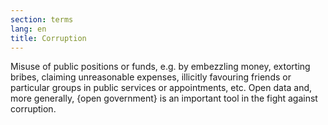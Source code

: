 ```yaml
---
section: terms
lang: en
title: Corruption
---
```


Misuse of public positions or funds, e.g. by embezzling money, extorting bribes, claiming unreasonable expenses, illicitly favouring friends or particular groups in public services or appointments, etc. Open data and, more generally, {open government} is an important tool in the fight against corruption.
